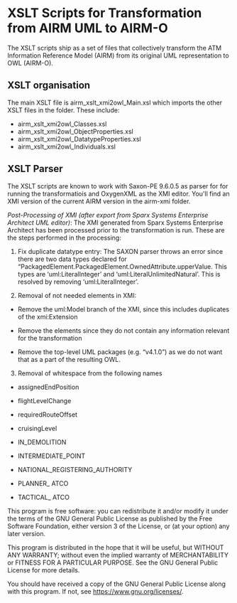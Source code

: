 XSLT Scripts for Transformation from AIRM UML to AIRM-O
===

The XSLT scripts ship as a set of files that collectively transform the ATM Information Reference Model (AIRM) from its original UML representation to OWL (AIRM-O).

XSLT organisation
---

The main XSLT file is airm_xslt_xmi2owl_Main.xsl which imports the other XSLT files in the folder. These include:
*	airm_xslt_xmi2owl_Classes.xsl 
*	airm_xslt_xmi2owl_ObjectProperties.xsl 
*	airm_xslt_xmi2owl_DatatypeProperties.xsl 
*	airm_xslt_xmi2owl_Individuals.xsl 

XSLT Parser
---

The XSLT scripts are known to work with Saxon-PE 9.6.0.5 as parser for for running the transformatiois and OxygenXML as the XMI editor. You'll find an XMI version of the current AIRM version in the airm-xmi folder. 

*Post-Processing of XMI (after export from Sparx Systems Enterprise Architect UML editor)*:
The XMI generated from Sparx Systems Enterprise Architect has been processed prior to the transformation is run. These are the steps performed in the processing:

1. Fix duplicate datatype entry:
The SAXON parser throws an error since there are two data types declared for “PackagedElement.PackagedElement.OwnedAttribute.upperValue. This types are ‘uml:LiteralInteger’ and ‘uml:LiteralUnlimitedNatural’. This is resolved by removing ‘uml:LiteralInteger’.

2. Removal of not needed elements in XMI:
 
 *	Remove the uml:Model branch of the XMI, since this includes duplicates of the xmi:Extension
 
 *	Remove the <diagrams> elements since they do not contain any information relevant for the transformation
 
 *	Remove the top-level UML packages (e.g. “v4.1.0”) as we do not want that as a part of the resulting OWL. 

3. Removal of whitespace from the following names
 
 *	assignedEndPosition
 
 *	flightLevelChange
 
 *	requiredRouteOffset
 
 *	cruisingLevel
 
 *	IN_DEMOLITION
 
 *	INTERMEDIATE_POINT
 
 *	NATIONAL_REGISTERING_AUTHORITY
 
 *	PLANNER_ ATCO
 
 *	TACTICAL_ ATCO


This program is free software: you can redistribute it and/or modify it under the terms of the GNU General Public License as published by the Free Software Foundation, either version 3 of the License, or (at your option) any later version.

This program is distributed in the hope that it will be useful, but WITHOUT ANY WARRANTY; without even the implied warranty of
MERCHANTABILITY or FITNESS FOR A PARTICULAR PURPOSE.  See the GNU General Public License for more details.

You should have received a copy of the GNU General Public License along with this program.  If not, see <https://www.gnu.org/licenses/>.

